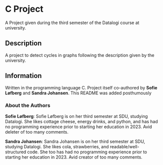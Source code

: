 ﻿# C Project
A Project given during the third semester of the Datalogi course at university.

## Description
A project to detect cycles in graphs following the description given by the university.

## Information
Written in the programming language C.
Project itself co-authored by **Sofie Løfberg** and **Sandra Johansen**.
This README was added posthumously

### About the Authors
**Sofie Løfberg**: Sofie Løfberg is on her third semester at SDU, studying Datalogi. 
She likes cottage cheese, energy drinks, and python, and has had no programming experience prior to starting her education in 2023. Avid deleter of too many comments.

**Sandra Johansen**: Sandra Johansen is on her third semester at SDU, studying Datalogi. 
She likes cola, strawberries, and readable/well-structured code. She too has had no programming experience prior to starting her education in 2023. Avid creator of too many comments.
